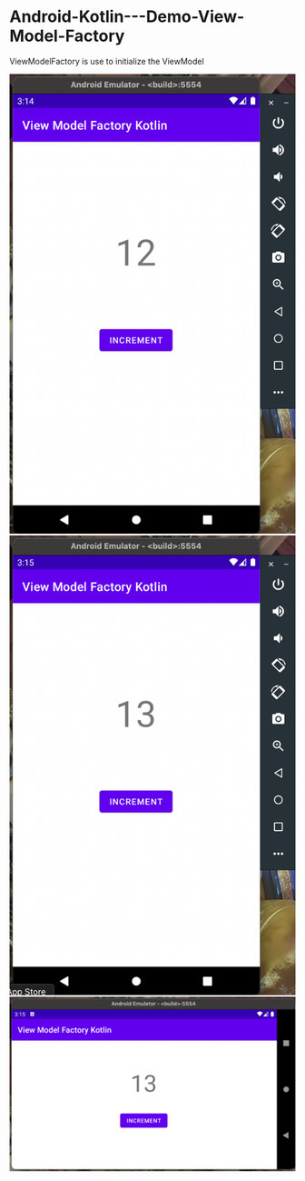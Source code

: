 # Android-Kotlin---Demo-View-Model-Factory


ViewModelFactory is use to initialize the ViewModel


![S1](https://github.com/VaibhavMojidra/Android-Kotlin---Demo-View-Model-Factory/blob/master/screenshots/1.png)
![S2](https://github.com/VaibhavMojidra/Android-Kotlin---Demo-View-Model-Factory/blob/master/screenshots/2.png)
![S3](https://github.com/VaibhavMojidra/Android-Kotlin---Demo-View-Model-Factory/blob/master/screenshots/3.png)
